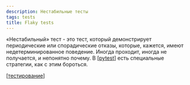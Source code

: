 ```yaml
---
description: Нестабильные тесты
tags: tests
title: Flaky tests
---
```

«Нестабильный» тест - это тест, который демонстрирует периодические или спорадические отказы, которые, кажется, имеют недетерминированное поведение. Иногда проходит, иногда не получается, и непонятно почему. В [[pytest]] есть специальные стратегии, как с этим бороться.

[[тестирование]]

[//begin]: # "Autogenerated link references for markdown compatibility"
[pytest]: pytest "Pytest"
[тестирование]: ../lists/%D1%82%D0%B5%D1%81%D1%82%D0%B8%D1%80%D0%BE%D0%B2%D0%B0%D0%BD%D0%B8%D0%B5 "Основные принципы тестровния"
[//end]: # "Autogenerated link references"